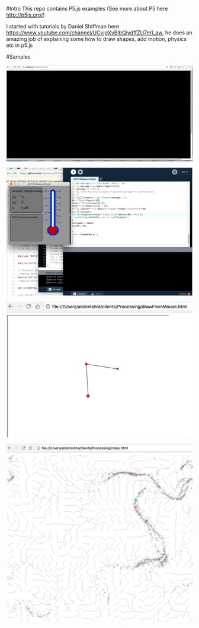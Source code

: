 #Intro
This repo contains P5.js examples (See more about P5 here http://p5js.org/)

I started with tutorials by Daniel Shiffman here https://www.youtube.com/channel/UCvjgXvBlbQiydffZU7m1_aw, he does an amazing job of explaining some how to draw shapes, add motion, physics etc in p5.js

#Samples

![](https://github.com/arshimkola/p5samples/blob/master/screenshots/sample1.png)

![](https://github.com/arshimkola/p5samples/blob/master/screenshots/sample2.png)

![](https://github.com/arshimkola/p5samples/blob/master/screenshots/sample3.png)

![](https://github.com/arshimkola/p5samples/blob/master/screenshots/sample4.png)
  
